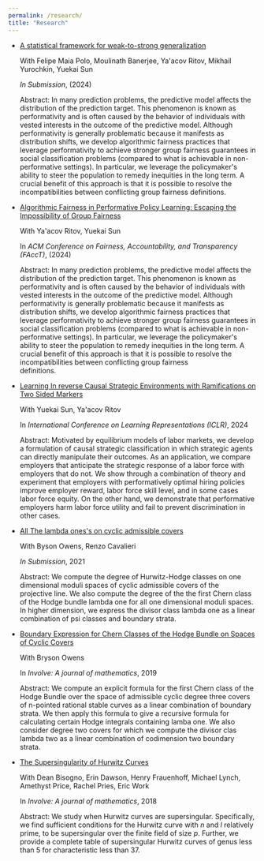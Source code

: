 ```yaml
---
permalink: /research/
title: "Research"
---
```

- [A statistical framework for weak-to-strong generalization](https://arxiv.org/abs/2405.20447)

  With Felipe Maia Polo, Moulinath Banerjee, Ya'acov Ritov, Mikhail Yurochkin, Yuekai Sun

  *In Submission*, (2024)

  Abstract: In many prediction problems, the predictive model affects the distribution of the prediction target. This phenomenon is known as performativity and is often caused by the behavior of individuals with vested interests in the outcome of the predictive model. Although performativity is generally problematic because it manifests as distribution shifts, we develop algorithmic fairness practices that leverage performativity to achieve stronger group fairness guarantees in social classification problems (compared to what is achievable in non-performative settings). In particular, we leverage the policymaker's ability to steer the population to remedy inequities in the long term. A crucial benefit of this approach is that it is possible to resolve the incompatibilities between conflicting group fairness definitions.

- [Algorithmic Fairness in Performative Policy Learning: Escaping the Impossibility of Group Fairness](https://arxiv.org/abs/2405.20447)

  With Ya'acov Ritov, Yuekai Sun

  In *ACM Conference on Fairness, Accountability, and Transparency (FAccT)*, (2024)

  Abstract: In many prediction problems, the predictive model affects the distribution of the prediction target. This phenomenon is known as   performativity and is often caused by the behavior of individuals with vested interests in the outcome of the predictive model. Although     performativity is generally problematic because it manifests as distribution shifts, we develop algorithmic fairness practices that          leverage performativity to achieve stronger group fairness guarantees in social classification problems (compared to what is achievable in   non-performative settings). In particular, we leverage the policymaker's ability to steer the population to remedy inequities in the long    term. A crucial benefit of this approach is that it is possible to resolve the incompatibilities between conflicting group fairness       
  definitions.

- [Learning In reverse Causal Strategic Environments with Ramifications on Two Sided Markers](https://arxiv.org/abs/2404.13240)

  With Yuekai Sun, Ya'acov Ritov

  In *International Conference on Learning Representations (ICLR)*, 2024
  
  Abstract: Motivated by equilibrium models of labor markets, we develop a formulation of causal strategic classification in which strategic   agents can directly manipulate their outcomes. As an application, we compare employers that anticipate the strategic response of a labor     force with employers that do not. We show through a combination of theory and experiment that employers with performatively optimal hiring   policies improve employer reward, labor force skill level, and in some cases labor force equity. On the other hand, we demonstrate that      performative employers harm labor force utility and fail to prevent discrimination in other cases.

- [All The lambda ones's on cyclic admissible covers](https://arxiv.org/abs/2112.13892)

  With Byson Owens, Renzo Cavalieri

  *In Submission*, 2021

  Abstract: We compute the degree of Hurwitz-Hodge classes on one dimensional moduli spaces of cyclic admissible covers of the     
  projective line. We also compute the degree of the the first Chern class of the Hodge bundle lambda one for all one dimensional moduli spaces. In higher dimension, we express the divisor class lambda one as a linear combination of psi classes and boundary strata.

- [Boundary Expression for Chern Classes of the Hodge Bundle on Spaces of Cyclic Covers](https://arxiv.org/abs/1912.07720)

  With Bryson Owens

  In *Involve: A journal of mathematics*, 2019

  Abstract: We compute an explicit formula for the first Chern class of the Hodge Bundle over the space of admissible cyclic degree three covers of n-pointed rational stable curves as a linear combination of boundary strata. We then apply this formula to give a recursive formula for calculating certain Hodge integrals containing lamba one. We also consider degree two covers for which we compute the divisor clas lambda two as a linear combination of codimension two boundary strata.

- [The Supersingularity of Hurwitz Curves](https://arxiv.org/abs/1810.01582)

    With  Dean Bisogno, Erin Dawson, Henry Frauenhoff, Michael Lynch, Amethyst Price, Rachel Pries, Eric Work

    In *Involve: A journal of mathematics*, 2018

    Abstract: We study when Hurwitz curves are supersingular. Specifically, we find sufficient conditions for the Hurwitz curve with *n* and *l* relatively prime, to be supersingular over the finite field of size *p*. Further, we provide a complete table of supersingular Hurwitz curves of genus less than 5 for characteristic less than 37. 
